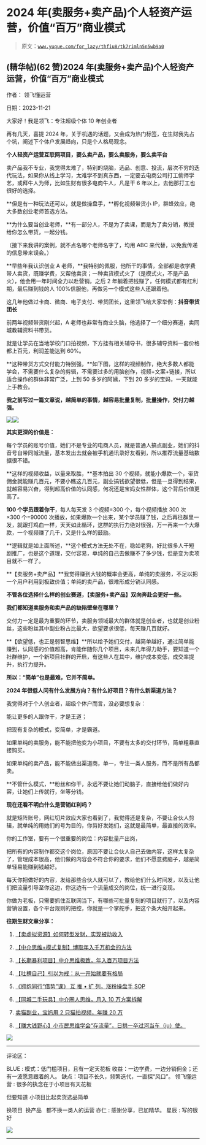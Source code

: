 # 2024 年(卖服务+卖产品)个人轻资产运营，价值“百万”商业模式

> 原文：[`www.yuque.com/for_lazy/thfiu8/tk7rimln5n5wb9a0`](https://www.yuque.com/for_lazy/thfiu8/tk7rimln5n5wb9a0)

## (精华帖)(62 赞)2024 年(卖服务+卖产品)个人轻资产运营，价值“百万”商业模式

作者： 领飞懂运营

日期：2023-11-21

大家好！我是领飞：专注超级个体 10 年创业者

再有几天，喜提 2024 年，关于机遇的话题，又会成为热门标签，在生财我先占个坑，阐述下个体户发展趋向，只是个人格局观念。

**​个人轻资产运营互联网项目，要么卖产品，要么卖服务，要么卖平台**

卖产品我不专业，我觉得太难了，特别的烧脑，选品、创意、投流，层次不穷的迭代玩法，如果你从线上学习，太难学不到真东西，一定要去电商公司打工偷师学艺，或拜牛人为师，比如生财有很多电商牛人，凡是干 6 年以上，去他那打工也很好的选择。

**但是有一种玩法还可以，就是做操盘手，**孵化视频带货小 IP，群蜂效应，绝大多数创业老师首选方法。

**为什么要当创业老师，**有一部分人，不是为了卖课，而是为了卖分销，教授给你怎么带货，一起分钱。

（接下来我讲的案例，就不点名哪个老师名字了，均用 ABC 来代替，以免我传递的信息带来误会。）

**早些年我认识创业 A 老师，**我特别的佩服，他所干的事情，全部都是收学费带人卖货，既赚学费，又帮他卖货；一种卖货模式火了（是模式火，不是产品火），他会用一年时间全力以赴营销，之后 2 年躺着把钱赚了，任何模式都有红利期，最后赚到钱的人 100%信服他，再做另一个模式这些人还跟着他。

这几年他做过卡商、微商、电子支付、带货团长，这里领飞给大家举例：**抖音带货团长**

前两年视频带货刚兴起，A 老师也非常有商业头脑，他选择了一个细分赛道，卖同城教辅资料书带货。

就是让学员在当地学校门口拍视频，下方挂有相关辅导书，很多辅导资料一套价格都上百元，利润差能达到 60%。

**这种带货方式交付能力特别强，**如下图，这样的视频制作，绝大多数人都能学会，不需要什么复杂的剪辑，不需要过多的用脑创作，视频+文案+链接，所以适合操作的群体非常广泛，上到 50 多岁的阿姨，下到 20 多岁的宝妈，一天就能上手教会。

**我之前写过一篇文章说，越简单的事情，越容易批量复制，批量操作，交付力越强。**

![](img/fd4a9f0e62f49e7e10c70f4471c043ad.png)![](img/b61d569f0f079b7aa900296860a6169f.png)

**其实更深的价值是：**

每个学员的账号价值，她们不是专业的电商人员，就是普通人搞点副业，她们的抖音号自带同城流量，基本发出去就会被手机通讯录好友看到，所以推荐流量基础数据很不错。

**这样的视频收益，以量来取胜，**基本拍出 30 个视频，就能小爆款一个，带货佣金就能赚几百元，不要小瞧这几百元，副业搞钱欲望很低，但是一旦得到结果，就越容易兴奋，得到超高价值的认同感，何况还是宝妈女性群体，这个背后价值更高了。

**100 个学员跟着你干**，每人每天发 3 个视频=300 个，每个视频播放 300 次×300 个=90000 次播放，如果爆款一个出来，某个学员赚了钱，之后再往群里一发，就跟打鸡血一样，天天如此循环，这群的执行力绝对很强，万一再来一个大爆款，一个视频赚了几千，又是什么样的鼓励。

  **逻辑就是如上面所述，**这个模式方法无处不在，稳如老狗，好比很多人干短剧推广，也是这个道理，交付容易，单纯的自己去做赚不了多少钱，但是变为卖项目就不一样了。

**【卖服务+卖产品】**我觉得赚到大钱的概率会更高，单纯的卖服务，不足以把一个用户利用到极致价值；单纯的卖产品，很难形成分销认同感。

**不管各位选择什么样的创业赛道，【卖服务+卖产品】双向奔赴会更好一些。**

**我们都知道卖服务和卖产品的缺陷壁垒在哪里？**

交付力一定是最为重要的环节，卖服务领域最大的群体就是创业者，也就是创业粉丝，这些粉丝其中副业粉占比最大，欲望要求很低，每天赚几百就好。

**【欲望低，也正是弱智思维】**所以给予她们交付，越简单越好，通过简单能赚到，认同感的价值超高，肯能伴随你几个项目，未来几年得力助手，要知道一个社群维护，一个新项目社群的开启，有这些人在其中，维护成本变低，成交率提升，执行力提升。

**所以：“简单”也是最难，它并不简单。**

**2024 年很低人问有什么发展方向？有什么好项目？有什么新渠道方法？**

我觉得对于个人创业者，超级个体户而言，没必要想复杂：

能让更多的人跟你干，才是王道；

把现有复杂的模式，变简单，才是霸道。

如果单纯的卖服务，能不能把他变为小项目，不要有太多的交付环节，简单粗暴直接购买。

如果单纯的卖产品，能不能做出渠道商，单一，专注一类人服务，而不是所有品都卖。

**不管什么模式，**粉丝和你干，永远不要让她们动脑子，直接给他们做好内容，让她们上传就行，坐等分钱。

**现在还看不明白什么是营销红利吗？**

就是矩阵账号，网红切片效应大家也看到了，我觉得还是复杂，不要让合伙人剪辑，就单纯的用她们的号为目的，你剪好发她们，这就是最简单，最直接的效率。

你的工作室，要有一个很重要的岗位：内容批量产出岗，

把所有的内容制作都交这个岗位，原因不要让合伙人自己去做内容，这样太复杂了，管理成本很高，他们做的内容会不符合你的要求，他们不愿意费脑子，越是简单轻易能赚到钱越好。

每天你把做好的内容，发给那些合伙人就可以了，教给他们什么时间发，以及让他们把流量引导至你这边，你这边有一个流量成交的岗位，统一进行变现。

你做为老板，只需要抓住互联网当下，有哪些可批量复制的项目就行了，以及内容营销设置，各个平台规则的把控，你就是一个掌舵手，把这个条大船开起来。

**往期生财文章分享：**

1.  [【卖虚拟资源】如何转型发财，实现被动收入](https://articles.zsxq.com/id_ivjp0v8zrubv.html)

2.  [【中介思维+模式复制】博取年入千万机会的方法](https://articles.zsxq.com/id_9ces000ge6h3.html)

3.  [【长期暴利项目】中介思维极致，年入百万项目方法](https://articles.zsxq.com/id_cd7wutqqqa61.html)

4.  [【吐槽自己】引以为戒：从一开始就要有格局](https://articles.zsxq.com/id_s465kd1spkrg.html)

5.  [《拥抱同行“借势”课》 互 推 • 扩 列，涨粉操盘手 SOP](https://articles.zsxq.com/id_skrvu1ouvgul.html)

6.  [【同城二手玩具】中介圈人思维，月入 10 万方案拆解](https://articles.zsxq.com/id_9inkul8cnm63.html)

7.  [卖猫副业，宝妈用 2 只猫拍视频，年赚 20 万](https://articles.zsxq.com/id_665xq9jsmxoa.html)

8.  [【赚大钱野心】小市民思维学会“存流量”，日拱一卒过河当车（ju）使。](https://articles.zsxq.com/id_rnhrs7k9j7h0.html)

![](img/e9e33cce7d6c510e0ca45048c7eef02a.png)

* * *

评论区：

BLUE : 模式：低门槛项目，且有一定天花板
收益：一边学费，一边分销佣金；还有一波愿意跟着的人。
缺点：项目不长久，频繁迭代，一直探“风口”。
领飞懂运营 : 很多的执念在于小项目有天花板

但要知道 小项目比起卖货选品简单

换项目  换产品   都不换一类人的运营
亦仁 : 感谢分享，已加精华。
星辰 : 写的很好

![](img/1c37d505930596d12a88ab23e11aa07a.png)

* * *